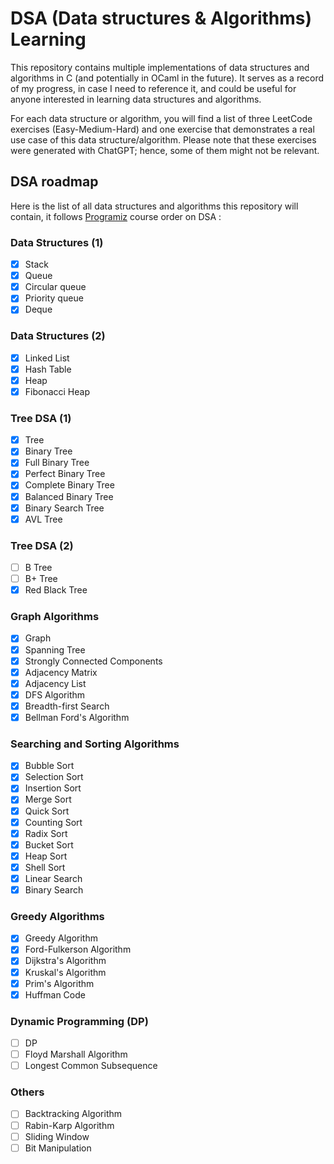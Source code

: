 # DSA (Data structures & Algorithms) Learning

This repository contains multiple implementations of data structures and algorithms in C (and potentially in OCaml in the future). It serves as a record of my progress, in case I need to reference it, and could be useful for anyone interested in learning data structures and algorithms.

For each data structure or algorithm, you will find a list of three LeetCode exercises (Easy-Medium-Hard) and one exercise that demonstrates a real use case of this data structure/algorithm. Please note that these exercises were generated with ChatGPT; hence, some of them might not be relevant.

## DSA roadmap

Here is the list of all data structures and algorithms this repository will contain, it follows [Programiz](https://www.programiz.com/dsa) course order on DSA :

### Data Structures (1)

- [x]  Stack
- [x]  Queue
- [x]  Circular queue
- [x]  Priority queue
- [x]  Deque

### Data Structures (2)

- [x]  Linked List
- [x]  Hash Table
- [x]  Heap
- [x]  Fibonacci Heap

### Tree DSA (1)

- [x]  Tree
- [x]  Binary Tree
- [x]  Full Binary Tree
- [x]  Perfect Binary Tree
- [x]  Complete Binary Tree
- [x]  Balanced Binary Tree
- [x]  Binary Search Tree
- [x]  AVL Tree

### Tree DSA (2)

- [ ]  B Tree
- [ ]  B+ Tree
- [x]  Red Black Tree

### Graph Algorithms

- [x]  Graph
- [x]  Spanning Tree
- [x]  Strongly Connected Components
- [x]  Adjacency Matrix
- [x]  Adjacency List
- [x]  DFS Algorithm
- [x]  Breadth-first Search
- [x]  Bellman Ford's Algorithm

### Searching and Sorting Algorithms

- [x]  Bubble Sort
- [x]  Selection Sort
- [x]  Insertion Sort
- [x]  Merge Sort
- [x]  Quick Sort
- [x]  Counting Sort
- [x]  Radix Sort
- [x]  Bucket Sort
- [x]  Heap Sort
- [x]  Shell Sort
- [x]  Linear Search
- [x]  Binary Search

### Greedy Algorithms

- [x]  Greedy Algorithm
- [x]  Ford-Fulkerson Algorithm
- [x]  Dijkstra's Algorithm
- [x]  Kruskal's Algorithm
- [x]  Prim's Algorithm
- [x]  Huffman Code

### Dynamic Programming (DP)

- [ ]  DP
- [ ]  Floyd Marshall Algorithm
- [ ]  Longest Common Subsequence

### Others

- [ ]  Backtracking Algorithm
- [ ]  Rabin-Karp Algorithm
- [ ]  Sliding Window
- [ ]  Bit Manipulation